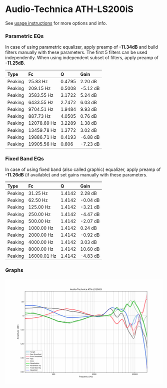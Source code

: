 # Audio-Technica ATH-LS200iS
See [usage instructions](https://github.com/jaakkopasanen/AutoEq#usage) for more options and info.

### Parametric EQs
In case of using parametric equalizer, apply preamp of **-11.34dB** and build filters manually
with these parameters. The first 5 filters can be used independently.
When using independent subset of filters, apply preamp of **-11.25dB**.

| Type    | Fc          |      Q | Gain     |
|:--------|:------------|:-------|:---------|
| Peaking | 25.83 Hz    | 0.4795 | 2.20 dB  |
| Peaking | 209.15 Hz   | 0.5008 | -5.12 dB |
| Peaking | 3583.55 Hz  | 3.1722 | 5.24 dB  |
| Peaking | 6433.55 Hz  | 2.7472 | 6.03 dB  |
| Peaking | 9704.51 Hz  | 1.9484 | 9.93 dB  |
| Peaking | 887.73 Hz   | 4.0505 | 0.76 dB  |
| Peaking | 12078.69 Hz | 3.2289 | 1.38 dB  |
| Peaking | 13459.78 Hz | 1.3772 | 3.02 dB  |
| Peaking | 19886.71 Hz | 0.4193 | -6.88 dB |
| Peaking | 19905.56 Hz | 0.606  | -7.23 dB |

### Fixed Band EQs
In case of using fixed band (also called graphic) equalizer, apply preamp of **-11.26dB**
(if available) and set gains manually with these parameters.

| Type    | Fc          |      Q | Gain     |
|:--------|:------------|:-------|:---------|
| Peaking | 31.25 Hz    | 1.4142 | 2.28 dB  |
| Peaking | 62.50 Hz    | 1.4142 | -0.04 dB |
| Peaking | 125.00 Hz   | 1.4142 | -3.21 dB |
| Peaking | 250.00 Hz   | 1.4142 | -4.47 dB |
| Peaking | 500.00 Hz   | 1.4142 | -2.07 dB |
| Peaking | 1000.00 Hz  | 1.4142 | 0.24 dB  |
| Peaking | 2000.00 Hz  | 1.4142 | -0.92 dB |
| Peaking | 4000.00 Hz  | 1.4142 | 3.03 dB  |
| Peaking | 8000.00 Hz  | 1.4142 | 10.60 dB |
| Peaking | 16000.01 Hz | 1.4142 | -4.83 dB |

### Graphs
![](./Audio-Technica%20ATH-LS200iS.png)
